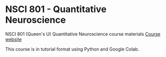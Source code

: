 # NSCI 801 - Quantitative Neuroscience
NSCI 801 (Queen's U) Quantitative Neuroscience course materials
[Course website](http://www.compneurosci.com/NSCI801.html)

This course is in tutorial format using Python and Google Colab. 
